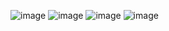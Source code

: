 ![image](https://github.com/user-attachments/assets/38429e5c-6ca4-42fb-95ca-8a430f828b14)
![image](https://github.com/user-attachments/assets/bbc1493c-3a8d-496b-98cf-6e4946ce58f9)
![image](https://github.com/user-attachments/assets/aa8ce39f-1649-4739-8d07-b4894ad3a40b)
![image](https://github.com/user-attachments/assets/e8972963-4f99-4b7c-a0ee-5db76faa5ef6)
